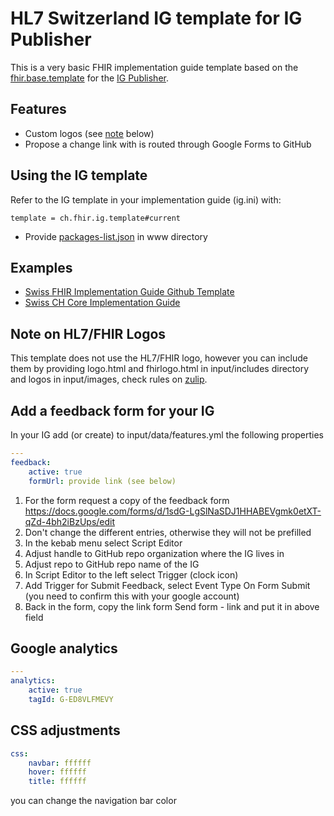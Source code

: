 # HL7 Switzerland IG template for IG Publisher 

This is a very basic FHIR implementation guide template based on the
[fhir.base.template](https://github.com/HL7/ig-template-base) for the [IG Publisher](https://confluence.hl7.org/display/FHIR/IG+Publisher+Documentation).

## Features
* Custom logos (see [note](#note-on-hl7fhir-logos) below)
* Propose a change link with is routed through Google Forms to GitHub

## Using the IG template

Refer to the IG template in your implementation guide (ig.ini) with:
```
template = ch.fhir.ig.template#current
```

* Provide [packages-list.json](https://wiki.hl7.org/index.php?title=FHIR_IG_PackageList_doco) in www directory

## Examples
* [Swiss FHIR Implementation Guide Github Template](https://github.com/ahdis/ch-ig)
* [Swiss CH Core Implementation Guide](http://build.fhir.org/ig/hl7ch/ch-core/index.html)

## Note on HL7/FHIR Logos
This template does not use the HL7/FHIR logo, however you can include them by providing logo.html and fhirlogo.html in input/includes directory and logos in input/images, check rules on [zulip](https://chat.fhir.org/#narrow/stream/179294-committers.2Fannounce/topic/HL7.20Trademark.20Issues).

## Add a feedback form for your IG

In your IG add (or create) to input/data/features.yml the following properties

```yaml
---
feedback:
    active: true
    formUrl: provide link (see below)
```

1. For the form request a copy of the feedback form https://docs.google.com/forms/d/1sdG-LgSlNaSDJ1HHABEVgmk0etXT-qZd-4bh2iBzUps/edit
2. Don't change the different entries, otherwise they will not be prefilled
3. In the kebab menu select Script Editor
4. Adjust handle to GitHub repo organization where the IG lives in
5. Adjust repo to GitHub repo name of the IG
6. In Script Editor to the left select Trigger (clock icon)
7. Add Trigger for Submit Feedback, select Event Type On Form Submit (you need to confirm this with your google account)
8. Back in the form, copy the link form Send form - link and put it in above field


## Google analytics

```yaml
---
analytics:
    active: true
    tagId: G-ED8VLFMEVY
```

## CSS adjustments

```yaml
css:
    navbar: ffffff
    hover: ffffff
    title: ffffff
```

you can change the navigation bar color